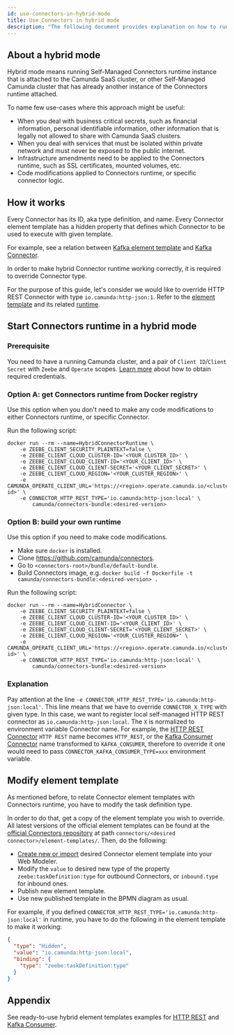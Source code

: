```yaml
---
id: use-connectors-in-hybrid-mode
title: Use Connectors in hybrid mode
description: "The following document provides explanation on how to run Connectors in hybrid mode."
---
```


## About a hybrid mode

Hybrid mode means running Self-Managed Connectors runtime instance that is attached to the Camunda SaaS cluster,
or other Self-Managed Camunda cluster that has already another instance of the Connectors runtime attached.

To name few use-cases where this approach might be useful:

- When you deal with business critical secrets, such as financial information, personal identifiable information, other information that is legally not allowed to share with Camunda SaaS clusters.
- When you deal with services that must be isolated within private network and must never be exposed to the public internet.
- Infrastructure amendments need to be applied to the Connectors runtime, such as SSL certificates, mounted volumes, etc.
- Code modifications applied to Connectors runtime, or specific connector logic.

## How it works

Every Connector has its ID, aka type definition, and name. Every Connector element template has a hidden property that
defines which Connector to be used to execute with given template.

For example, see a relation between [Kafka element template](https://github.com/camunda/connectors/blob/main/connectors/kafka/element-templates/kafka-inbound-connector.json#L39)
and [Kafka Connector](https://github.com/camunda/connectors/blob/main/connectors/kafka/src/main/java/io/camunda/connector/kafka/inbound/KafkaExecutable.java#L20).

In order to make hybrid Connector runtime working correctly, it is required to override Connector type.

For the purpose of this guide, let's consider we would like to override HTTP REST Connector with type `io.camunda:http-json:1`.
Refer to the [element template](https://github.com/camunda/connectors/blob/main/connectors/http/rest/element-templates/http-json-connector.json#L50) and its related [runtime](https://github.com/camunda/connectors/blob/main/connectors/http/rest/src/main/java/io/camunda/connector/http/rest/HttpJsonFunction.java#L43).

## Start Connectors runtime in a hybrid mode

### Prerequisite

You need to have a running Camunda cluster, and a pair of `Client ID`/`Client Secret` with `Zeebe` and `Operate` scopes.
[Learn more](../components/console/manage-clusters/manage-api-clients/) about how to obtain required credentials.

### Option A: get Connectors runtime from Docker registry

Use this option when you don't need to make any code modifications to either Connectors runtime, or specific Connector.

Run the following script:

```shell
docker run --rm --name=HybridConnectorRuntime \
    -e ZEEBE_CLIENT_SECURITY_PLAINTEXT=false \
    -e ZEEBE_CLIENT_CLOUD_CLUSTER-ID='<YOUR_CLUSTER_ID>' \
    -e ZEEBE_CLIENT_CLOUD_CLIENT-ID='<YOUR_CLIENT_ID>' \
    -e ZEEBE_CLIENT_CLOUD_CLIENT-SECRET='<YOUR_CLIENT_SECRET>' \
    -e ZEEBE_CLIENT_CLOUD_REGION='<YOUR_CLUSTER_REGION>' \
    -e CAMUNDA_OPERATE_CLIENT_URL='https://<region>.operate.camunda.io/<cluster-id>' \
    -e CONNECTOR_HTTP_REST_TYPE='io.camunda:http-json:local' \
        camunda/connectors-bundle:<desired-version>
```

### Option B: build your own runtime

Use this option if you need to make code modifications.

- Make sure `docker` is installed.
- Clone https://github.com/camunda/connectors.
- Go to `<connectors-root>/bundle/default-bundle`.
- Build Connectors image, e.g. `docker build -f Dockerfile -t camunda/connectors-bundle:<desired-version> .`

Run the following script:

```shell
docker run --rm --name=HybridConnector \
    -e ZEEBE_CLIENT_SECURITY_PLAINTEXT=false \
    -e ZEEBE_CLIENT_CLOUD_CLUSTER-ID='<YOUR_CLUSTER_ID>' \
    -e ZEEBE_CLIENT_CLOUD_CLIENT-ID='<YOUR_CLIENT_ID>' \
    -e ZEEBE_CLIENT_CLOUD_CLIENT-SECRET='<YOUR_CLIENT_SECRET>' \
    -e ZEEBE_CLIENT_CLOUD_REGION='<YOUR_CLUSTER_REGION>' \
    -e CAMUNDA_OPERATE_CLIENT_URL='https://<region>.operate.camunda.io/<cluster-id>' \
    -e CONNECTOR_HTTP_REST_TYPE='io.camunda:http-json:local' \
        camunda/connectors-bundle:<desired-version>
```

### Explanation

Pay attention at the line `-e CONNECTOR_HTTP_REST_TYPE='io.camunda:http-json:local'`. This line means that we have to override
`CONNECTOR_X_TYPE` with given type. In this case, we want to register local self-managed HTTP REST connector as `io.camunda:http-json:local`.
The `X` is normalized to environment variable Connector name. For example, the [HTTP REST Connector](https://github.com/camunda/connectors/blob/main/connectors/http/rest/src/main/java/io/camunda/connector/http/rest/HttpJsonFunction.java#L33)
`HTTP REST` name becomes `HTTP_REST`, or the [Kafka Consumer Connector](https://github.com/camunda/connectors/blob/main/connectors/kafka/src/main/java/io/camunda/connector/kafka/inbound/KafkaExecutable.java#L20) name
transformed to `KAFKA_CONSUMER`, therefore to override it one would need to pass `CONNECTOR_KAFKA_CONSUMER_TYPE=xxx` environment variable.

## Modify element template

As mentioned before, to relate Connector element templates with Connectors runtime, you have to modify the task definition type.

In order to do that, get a copy of the element template you wish to override. All latest versions of the official element
templates can be found at the [official Connectors repository](https://github.com/camunda/connectors) at path `connectors/<desired connector>/element-templates/`.
Then, do the following:

- [Create new or import](../components/connectors/manage-connector-templates/) desired Connector element template into your Web Modeler.
- Modify the `value` to desired new type of the property `zeebe:taskDefinition:type` for outbound Connectors, or `inbound.type` for inbound ones.
- Publish new element template.
- Use new published template in the BPMN diagram as usual.

For example, if you defined `CONNECTOR_HTTP_REST_TYPE='io.camunda:http-json:local'` in runtime, you have to do the following in the
element template to make it working:

```json
{
  "type": "Hidden",
  "value": "io.camunda:http-json:local",
  "binding": {
    "type": "zeebe:taskDefinition:type"
  }
}
```

## Appendix

See ready-to-use hybrid element templates examples for [HTTP REST](https://github.com/camunda/connectors/blob/main/connectors/http/rest/element-templates/http-json-connector-hybrid.json) and [Kafka Consumer](https://github.com/camunda/connectors/blob/main/connectors/kafka/element-templates/kafka-inbound-connector-hybrid.json).
